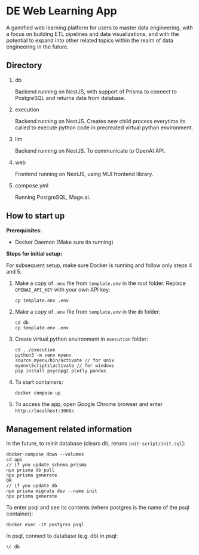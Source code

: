 # DE Web Learning App
A gamified web learning platform for users to master data engineering, with a focus on building ETL pipelines and data visualizations, and with the potential to expand into other related topics within the realm of data engineering in the future.

## Directory
1. db
    
    Backend running on NestJS, with support of Prisma to connect to PostgreSQL and returns data from database.

2. execution

    Backend running on NestJS. Creates new child process everytime its called to execute python code in precreated virtual python environment.

3. llm

    Backend running on NestJS. To communicate to OpenAI API.

2. web

    Frontend running on NextJS, using MUI frontend library.

3. compose.yml
  
    Running PostgreSQL, Mage.ai.

## How to start up
**Prerequisites:**
- Docker Daemon (Make sure its running)

**Steps for initial setup:**

For subsequent setup, make sure Docker is running and follow only steps 4 and 5.

1. Make a copy of `.env` file from `template.env` in the root folder. Replace `OPENAI_API_KEY` with your own API key:
    ```
    cp template.env .env
    ```

2. Make a copy of `.env` file from `template.env` in the `db` folder:
    ```
    cd db
    cp template.env .env
    ```

3. Create virtual python environment in `execution` folder:
    ```
    cd ../execution
    python3 -m venv myenv
    source myenv/bin/activate // for unix
    myenv\Scripts\activate // for windows
    pip install psycopg2 plotly pandas
    ```
4. To start containers:
    ```
    docker compose up
    ```

5. To access the app, open Google Chrome browser and enter `http://localhost:3000/`.

## Management related information
In the future, to reinit database (clears db, reruns `init-script/init.sql`):
```
docker-compose down --volumes
cd api
// if you update schema.prisma
npx prisma db pull
npx prisma generate
OR
// if you update db
npx prisma migrate dev --name init
npx prisma generate
```

To enter psql and see its contents (where postgres is the name of the psql container):
```
docker exec -it postgres psql
```

In psql, connect to database (e.g. db) in psql:
```
\c db
```
